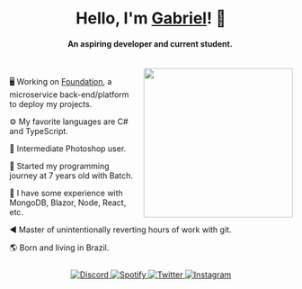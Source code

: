 # <div align="center">Hello, I'm <a href="https://spalato.bio.link/">Gabriel</a>! 👋</div>
#### <div align="center">An aspiring developer and current student.&nbsp;</div>
</br>
<img align="right" src="https://music-profile.rayriffy.com/theme/dark.svg?uid=000950.8077ca46d16142f0a2f04dc1c44167a7.1443" width="265" style="margin-left: 10px;"/>

 🖥️ Working on [Foundation](https://github.com/gspalato/foundation), a microservice back-end/platform to deploy my projects.
 
 ⚙️ My favorite languages are C# and TypeScript.

 🎨 Intermediate Photoshop user.

 📃 Started my programming journey at 7 years old with Batch.

 🧪 I have some experience with MongoDB, Blazor, Node, React, etc.

 ◀️ Master of unintentionally reverting hours of work with git.

 🌎 Born and living in Brazil.
 
<div align="center" style="margin-top:25px;">
	<a href="https://discord.com/users/341377366079045632">
		<img src="https://img.shields.io/badge/Discord-%237289DA.svg?style=for-the-badge&logo=discord&logoColor=white" alt="Discord" style="margin-bottom: 5px;" />
	</a>
	<a href="https://open.spotify.com/user/m0jz86ynx7i5jw05vu4la15hc">
		<img src="https://img.shields.io/badge/Spotify-1ED760?style=for-the-badge&logo=spotify&logoColor=white" alt="Spotify" style="margin-bottom: 5px;" />
	</a>
	<a href="https://twitter.com/gspalato">
		<img src="https://img.shields.io/badge/twitter-%2300acee.svg?&style=for-the-badge&logo=twitter&logoColor=white" alt="Twitter" style="margin-bottom: 5px;" />
	</a>
	<a href="https://www.instagram.com/gabrielspalato">
		<img src="https://img.shields.io/badge/instagram-%23000000.svg?&style=for-the-badge&logo=instagram&logoColor=white" alt="Instagram" style="margin-bottom: 5px;" />
	</a>
</div>

<!--
	wow, you're trying to steal me or are you an easter egg hunter?
-->
